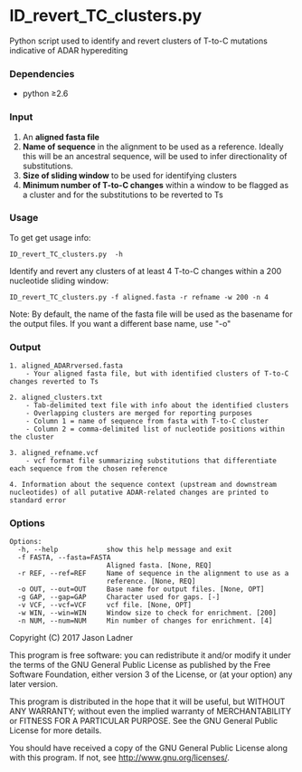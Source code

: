 # ID_revert_TC_clusters.py
Python script used to identify and revert clusters of T-to-C mutations indicative of ADAR hyperediting

### Dependencies
- python ≥2.6


### Input

1. An **aligned fasta file**
2. **Name of sequence** in the alignment to be used as a reference. Ideally this will be an ancestral sequence, will be used to infer directionality of substitutions.
3. **Size of sliding window** to be used for identifying clusters
4. **Minimum number of T-to-C changes** within a window to be flagged as a cluster and for the substitutions to be reverted to Ts

### Usage

To get get usage info:
```
ID_revert_TC_clusters.py  -h
```

Identify and revert any clusters of at least 4 T-to-C changes within a 200 nucleotide sliding window:
```
ID_revert_TC_clusters.py -f aligned.fasta -r refname -w 200 -n 4
```
Note: By default, the name of the fasta file will be used as the basename for the output files. If you want a different base name, use "-o"


### Output

    1. aligned_ADARrversed.fasta
        - Your aligned fasta file, but with identified clusters of T-to-C changes reverted to Ts

    2. aligned_clusters.txt
        - Tab-delimited text file with info about the identified clusters
        - Overlapping clusters are merged for reporting purposes
        - Column 1 = name of sequence from fasta with T-to-C cluster
        - Column 2 = comma-delimited list of nucleotide positions within the cluster

    3. aligned_refname.vcf
        - vcf format file summarizing substitutions that differentiate each sequence from the chosen reference
    
    4. Information about the sequence context (upstream and downstream nucleotides) of all putative ADAR-related changes are printed to standard error

### Options
```
Options:
  -h, --help            show this help message and exit
  -f FASTA, --fasta=FASTA
                        Aligned fasta. [None, REQ]
  -r REF, --ref=REF     Name of sequence in the alignment to use as a
                        reference. [None, REQ]
  -o OUT, --out=OUT     Base name for output files. [None, OPT]
  -g GAP, --gap=GAP     Character used for gaps. [-]
  -v VCF, --vcf=VCF     vcf file. [None, OPT]
  -w WIN, --win=WIN     Window size to check for enrichment. [200]
  -n NUM, --num=NUM     Min number of changes for enrichment. [4]
```


Copyright (C) 2017  Jason Ladner

This program is free software: you can redistribute it and/or modify
it under the terms of the GNU General Public License as published by
the Free Software Foundation, either version 3 of the License, or
(at your option) any later version.

This program is distributed in the hope that it will be useful,
but WITHOUT ANY WARRANTY; without even the implied warranty of
MERCHANTABILITY or FITNESS FOR A PARTICULAR PURPOSE.  See the
GNU General Public License for more details.

You should have received a copy of the GNU General Public License
along with this program.  If not, see <http://www.gnu.org/licenses/>.
